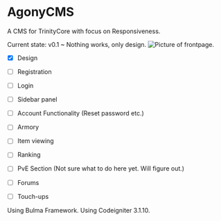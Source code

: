 # AgonyCMS
A CMS for TrinityCore with focus on Responsiveness.

Current state: v0.1 ~ Nothing works, only design.
![Picture of frontpage.](https://i.imgur.com/Rgp4hAj.png)

- [x] Design
- [ ] Registration
- [ ] Login
- [ ] Sidebar panel
- [ ] Account Functionality (Reset password etc.)
- [ ] Armory
- [ ] Item viewing
- [ ] Ranking
- [ ] PvE Section (Not sure what to do here yet. Will figure out.)
- [ ] Forums
- [ ] Touch-ups


Using Bulma Framework.
Using Codeigniter 3.1.10.
